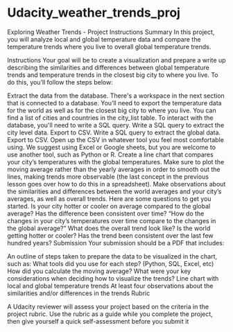 # Udacity_weather_trends_proj

Exploring Weather Trends - Project Instructions
Summary
In this project, you will analyze local and global temperature data and compare the temperature trends where you live to overall global temperature trends.

Instructions
Your goal will be to create a visualization and prepare a write up describing the similarities and differences between global temperature trends and temperature trends in the closest big city to where you live. To do this, you’ll follow the steps below:

Extract the data from the database. There's a workspace in the next section that is connected to a database. You’ll need to export the temperature data for the world as well as for the closest big city to where you live. You can find a list of cities and countries in the city_list table. To interact with the database, you'll need to write a SQL query.
Write a SQL query to extract the city level data. Export to CSV.
Write a SQL query to extract the global data. Export to CSV.
Open up the CSV in whatever tool you feel most comfortable using. We suggest using Excel or Google sheets, but you are welcome to use another tool, such as Python or R.
Create a line chart that compares your city’s temperatures with the global temperatures. Make sure to plot the moving average rather than the yearly averages in order to smooth out the lines, making trends more observable (the last concept in the previous lesson goes over how to do this in a spreadsheet).
Make observations about the similarities and differences between the world averages and your city’s averages, as well as overall trends. Here are some questions to get you started.
Is your city hotter or cooler on average compared to the global average? Has the difference been consistent over time?
“How do the changes in your city’s temperatures over time compare to the changes in the global average?”
What does the overall trend look like? Is the world getting hotter or cooler? Has the trend been consistent over the last few hundred years?
Submission
Your submission should be a PDF that includes:

An outline of steps taken to prepare the data to be visualized in the chart, such as:
What tools did you use for each step? (Python, SQL, Excel, etc)
How did you calculate the moving average?
What were your key considerations when deciding how to visualize the trends?
Line chart with local and global temperature trends
At least four observations about the similarities and/or differences in the trends
Rubric

A Udacity reviewer will assess your project based on the criteria in the project rubric. Use the rubric as a guide while you complete the project, then give yourself a quick self-assessment before you submit it
